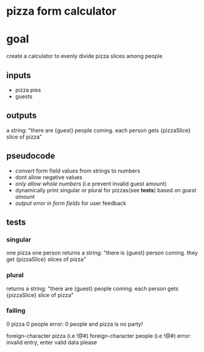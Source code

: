 # pizza form calculator

# goal
create a calculator to evenly divide pizza slices among people

## inputs
- pizza pies
- guests


## outputs
a string: "there are {guest} people coming. each person gets {pizzaSlice} slice of pizza"

## pseudocode
- *convert* form field values from strings to numbers
- dont allow negative values
- *only allow whole numbers* (i.e prevent invalid guest amount)
- dynamically print singular or plural for pizzas(see **tests**) based on *guest amount*
- *output error in form fields* for user feedback

## tests
### singular
one pizza
one person
returns a string: "there is {guest} person coming. they get {pizzaSlice} slices of pizza"


### plural
returns a string: "there are {guest} people coming. each person gets {pizzaSlice} slice of pizza"

### failing
0 pizza
0 people
error: 0 people and pizza is no party!

foreign-character pizza (i.e !@#)
foreign-character people (i.e !@#)
error: invalid entry, enter valid data please



